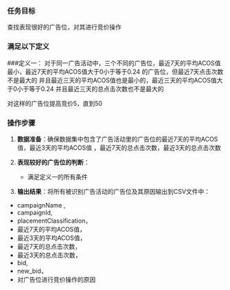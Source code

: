 ### 任务目标
查找表现很好的广告位，对其进行竞价操作

### 满足以下定义

###定义一：
 对于同一广告活动中，三个不同的广告位，最近7天的平均ACOS值最小，最近7天的平均ACOS值大于0小于等于0.24
 的广告位，但最近7天点击次数不是最大的
并且最近三天的平均ACOS值也是最小的，最近三天的平均ACOS值大于0小于等于0.24
并且最近三天的总点击次数也不是最大的

对这样的广告位提高竞价5，直到50


### 操作步骤
1. **数据准备**：确保数据集中包含了广告活动里的广告位的最近7天的平均ACOS值，最近3天的平均ACOS值
，最近7天的总点击次数，最近3天的总点击次数

2. **表现较好的广告位的判断**：
   - 满足定义一的所有条件

3. **输出结果**：将所有被识别广告活动的广告位及其原因输出到CSV文件中：
- campaignName ,
- campaignId,
- placementClassification，
- 最近7天的平均ACOS值，
- 最近3天的平均ACOS值，
- 最近7天的总点击次数，
- 最近3天的总点击次数，
- bid,
- new_bid，
- 对广告位进行竞价操作的原因
